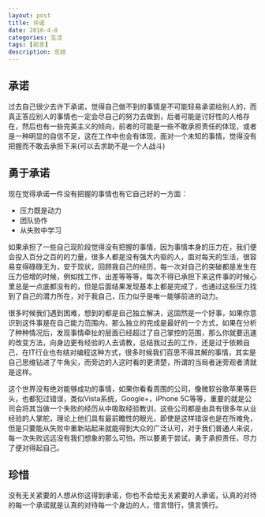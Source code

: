 ```yaml
---
layout: post
title: 许诺
date: 2016-4-8
categories: 生活
tags: [前言]
description: 总结
---
```


## 承诺

过去自己很少去许下承诺，觉得自己做不到的事情是不可能轻易承诺给别人的，而真正答应别人的事情也一定会尽自己的努力去做到，后者可能是讨好性的人格存在，然后也有一些完美主义的倾向，前者的可能是一些不敢承担责任的体现，或者是一种明显的自信不足，这在工作中也会有体现，面对一个未知的事情，觉得没有把握而不敢去承担下来(可以去求助不是一个人战斗)

## 勇于承诺

现在觉得承诺一件没有把握的事情也有它自己好的一方面：

* 压力既是动力
* 团队协作
* 从失败中学习

如果承担了一些自己现阶段觉得没有把握的事情，因为事情本身的压力在，我们便会投入百分之百的的力量，很多人都是没有强大内驱的人，面对每天的生活，很容易变得碌碌无为，安于现状，回顾我自己的经历，每一次对自己的突破都是发生在压力倍增的时候，例如找工作，出差等等等，每次不得已承担下来这件事的时候心里总是一点底都没有的，但是后面结果发现基本上都是完成了，也通过这些压力找到了自己的潜力所在，对于我自己，压力似乎是唯一能够前进的动力。

很多时候我们遇到困难，想到的都是自己独立解决，这固然是一个好事，如果你意识到这件事是在自己能力范围内，那么独立的完成是最好的一个方式，如果在分析了种种情况后，发现事情牵扯的层面已经超过了自己掌控的范围，那么你就要迅速的改变方法，向身边更有经验的人去请教，总结我过去的工作，还是过于依赖自己，在IT行业也有结对编程这种方式，很多时候我们百思不得其解的事情，其实是自己思维钻进了牛角尖，而旁边的人这时看的更清楚，所谓的当局者迷旁观者清就是这样。

这个世界没有绝对能够成功的事情，如果你看看周围的公司，像微软谷歌苹果等巨头，也都犯过错误，类似Vista系统，Google+，iPhone 5C等等，重要的就是公司会将其当做一个失败的经历从中吸取经验教训，这些公司都是由具有很多年从业经验的人掌舵，理论上他们具有最前瞻性的眼光，即使是这样错误也是在所难免，但是只要能从失败中重新站起来就能得到大众的广泛认可，对于我们普通人来说，每一次失败远远没有我们想象的那么可怕，所以要勇于尝试，勇于承担责任，尽力了便对得起自己。


## 珍惜

没有无关紧要的人想从你这得到承诺，你也不会给无关紧要的人承诺，认真的对待的每一个承诺就是认真的对待每一个身边的人，惜言惜行，慎言慎行。

